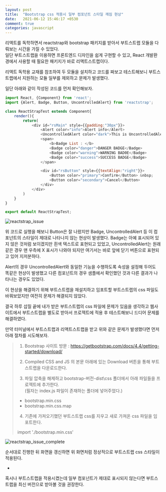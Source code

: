 ```yaml
---
layout: post
title:  "Bootstrap css 적용시 일부 컴포넌트 스타일 깨짐 현상"
date:   2021-06-12 15:46:17 +0530
comment: true
categories: javascript
---
```


리액트를 독학하면서 reactstrap와 bootstrap 패키지를 받아서 부트스트랩 모듈을 다뤄보는 시간을 가질 수 있었다.   
일단 부트스트랩을 이용하면 프론트엔드 디자인을 쉽게 구현할 수 있고, React 개발환경에서 사용할 때 필요한 패키지가 바로 리액트스트랩이다.   

리액트 독학용 교재를 참조하여 두 모듈을 설치하고 코드를 짜보고 테스트해보니 부트스트랩에서 지원하는 모듈 일부를 제외하고 문제가 발생했다.   

일단 아래와 같이 작성된 코드를 먼저 확인해보자.   

```javascript
import React, {Component} from 'react';
import {Alert, Badge, Button, UncontrolledAlert} from 'reactstrap';

class ReactStrapTest extends Component{
    render(){
        return(
            <div id="rsMain" style={{padding:"30px"}}>
                <Alert color="info">Alert info</Alert>
                <UncontrolledAlert color="dark">This is UncontrolledAlert component.</UncontrolledAlert>
                <span>
                    <b>Badge List : </b>
                    <Badge color="danger">DANGER BADGE</Badge>
                    <Badge color="warning">WARNING BAD0E</Badge>
                    <Badge color="success">SUCCESS BADGE</Badge>
                </span>

                <div id="rsButton" style={{textAlign:"right"}}>
                    <Button color="primary">Confirm</Button> &nbsp;
                    <Button color="secondary">Cancel</Button>
                </div>
            </div>
        )
    }
}

export default ReactStrapTest;
```

![reactstrap_issue](https://baedi.github.io/assets/post/20210612_01_reactstrapissue.png)

위 코드로 실행을 해보니 Button은 잘 나왔지만 Badge, UncontrolledAlert 등 이 컴포넌트의 스타일이 제대로 나타나지 않는 현상이 발생했다. Badge는 아예 표시되어 있지 않은 것처럼 보이겠지만 흰색 텍스트로 표현되고 있었고, UncontrolledAlert는 원래같은 경우 맨 우측에 X 표시가 나와야 되지만 여기서는 바로 앞에 닫기 버튼으로 표현되고 있어 지저분하다.   

Alert의 경우 UncontrolledAlert와 동일한 기능을 수행하도록 속성을 설정해 두어도 똑같은 현상이 발생했고 다른 컴포넌트의 경우 샘플에서 확인했던 것과 다른 결과가 나타나는 경우도 있었다.   

이 현상을 해결하기 위해 부트스트랩을 재설치하고 임포트할 부트스트랩의 css 파일도 바꿔보았지만 여전히 문제가 해결되지 않았다.   

결국 하루 삽질 끝에 내가 받은 부트스트랩의 css 파일에 문제가 있음을 생각하고 웹사이트에서 부트스트랩을 별도로 받아서 프로젝트에 적용 후 테스트해보니 드디어 문제를 해결하였다.   

만약 터미널에서 부트스트랩과 리액트스트랩을 받고 위와 같은 문제가 발생했다면 먼저 아래 절차를 시도해보자.   
>   
> 1. Bootstrap 사이트 방문 : <https://getbootstrap.com/docs/4.4/getting-started/download/>
>   
> 2. Compiled CSS and JS 의 본문 아래에 있는 Download 버튼을 통해 부트스트랩을 다운로드한다.
>   
> 3. 파일 압축을 해제하고 bootstrap-버전-dist\css 폴더에서 아래 파일들을 프로젝트에 추가한다.   
>  (필자는 index.js 파일이 존재하는 폴더에 넣어주었다.)
>  - bootstrap.min.css   
>  - bootstrap.min.css.map   
>   
>   
> 4. 기존에 가져오기했던 부트스트랩 css를 지우고 새로 가져온 css 파일을 임포트한다.   
>   
>  import './bootstrap.min.css'
>

![reactstrap_issue_complete](https://baedi.github.io/assets/post/20210612_01_reactstrapissue_complete.png)

순서대로 진행한 뒤 화면을 갱신하면 위 화면처럼 정상적으로 부트스트랩 css 스타일이 적용된다.   

+   
혹시나 부트스트랩을 적용시켰는데 일부 컴포넌트가 제대로 표시되지 않는다면 부트스트랩을 최신 버전으로 받아볼 것을 권장한다.   
